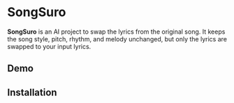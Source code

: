 # SongSuro

**SongSuro** is an AI project to swap the lyrics from the original song.
It keeps the song style, pitch, rhythm, and melody unchanged, but only the lyrics are swapped to your input lyrics.

## Demo

<Demo will be here>

## Installation
